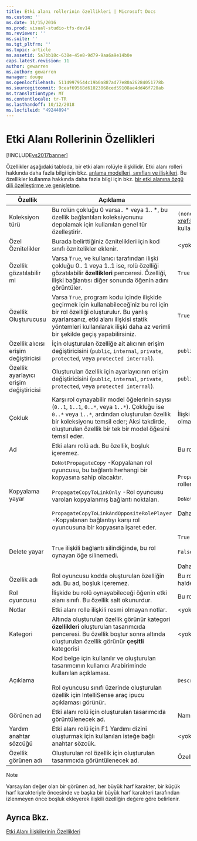 ```yaml
---
title: Etki alanı rollerinin özellikleri | Microsoft Docs
ms.custom: ''
ms.date: 11/15/2016
ms.prod: visual-studio-tfs-dev14
ms.reviewer: ''
ms.suite: ''
ms.tgt_pltfrm: ''
ms.topic: article
ms.assetid: 5a7bb18c-638e-45e8-9d79-9aa6a9e14b0e
caps.latest.revision: 11
author: gewarren
ms.author: gewarren
manager: douge
ms.openlocfilehash: 51149979544c19b0a887ad77e80a26284051778b
ms.sourcegitcommit: 9ceaf69568d61023868ced59108ae4dd46f720ab
ms.translationtype: MT
ms.contentlocale: tr-TR
ms.lasthandoff: 10/12/2018
ms.locfileid: "49244094"
---
```

# <a name="properties-of-domain-roles"></a>Etki Alanı Rollerinin Özellikleri
[!INCLUDE[vs2017banner](../includes/vs2017banner.md)]

Özellikler aşağıdaki tabloda, bir etki alanı rolüyle ilişkilidir. Etki alanı rolleri hakkında daha fazla bilgi için bkz. [anlama modelleri, sınıfları ve ilişkileri](../modeling/understanding-models-classes-and-relationships.md). Bu özellikler kullanma hakkında daha fazla bilgi için bkz. [bir etki alanına özgü dili özelleştirme ve genişletme](../modeling/customizing-and-extending-a-domain-specific-language.md).  
  
|Özellik|Açıklama|Varsayılan|  
|--------------|-----------------|-------------|  
|Koleksiyon türü|Bu rolün çokluğu 0 varsa.. * veya 1.. \*, bu özellik bağlantıları koleksiyonunu depolamak için kullanılan genel tür özelleştirir.|`(none)` - <xref:Microsoft.VisualStudio.Modeling.LinkedElementCollection%601> kullanılır|  
|Özel Öznitelikler|Burada belirttiğiniz öznitelikleri için kod sınıfı öznitelikler eklenir.|\<yok >|  
|Özellik gözatılabilir mi|Varsa `True`, ve kullanıcı tarafından ilişki çokluğu 0.. 1 veya 1..1 ise, rolü özelliği gözatılabilir **özellikleri** penceresi. Özelliği, ilişki bağlantısı diğer sonunda öğenin adını görüntüler.|`True`|  
|Özellik Oluşturucusu|Varsa `True`, program kodu içinde ilişkide geçirmek için kullanabileceğiniz bu rol için bir rol özelliği oluşturulur. Bu yanlış ayarlarsanız, etki alanı ilişkisi statik yöntemleri kullanılarak ilişki daha az verimli bir şekilde geçiş yapabilirsiniz.|`True`|  
|Özellik alıcısı erişim değiştiricisi|İçin oluşturulan özelliğe ait alıcının erişim değiştiricisini (`public`, `internal`, `private`, `protected`, veya `protected internal`).|`public`|  
|Özellik ayarlayıcı erişim değiştiricisi|Oluşturulan özellik için ayarlayıcının erişim değiştiricisini (`public`, `internal`, `private`, `protected`, veya `protected internal`).|`public`|  
|Çokluk|Karşı rol oynayabilir model öğelerinin sayısı (`0..1`, `1..1`, `0..*`, veya `1..*`). Çokluğu ise `0..*` veya `1..*`, ardından oluşturulan özellik bir koleksiyonu temsil eder; Aksi takdirde, oluşturulan özellik bir tek bir model öğesini temsil eder.|İlişki türüne göre değişir ve bu ilişkiyi kaynak veya hedef rolde olup olmadığını.|  
|Ad|Etki alanı rolü adı. Bu özellik, boşluk içeremez.|Bu rol için etki alanı rol oyuncusu sınıfının adı.|  
|Kopyalama yayar|`DoNotPropagateCopy` -Kopyalanan rol oyuncusu, bu bağlantı herhangi bir kopyasına sahip olacaktır.<br /><br /> `PropagateCopyToLinkOnly` -Rol oyuncusu varolan kopyalanmış bağlantı noktaları.<br /><br /> `PropagateCopyToLinkAndOppositeRolePlayer` -Kopyalanan bağlantıyı karşı rol oyuncusuna bir kopyasına işaret eder.|`PropagateCopyToLinkAndOppositeRolePlayer` katıştırılmış kaynak rolleri için.<br /><br /> `DoNotPropagateCopy` diğer roller için.<br /><br /> Daha fazla bilgi için [kopyalama davranışını özelleştirme](../modeling/customizing-copy-behavior.md)|  
|Delete yayar|`True` ilişkili bağlantı silindiğinde, bu rol oynayan öğe silinemedi.|`True` bir gömme rol hedefi için.<br /><br /> `False` diğer roller için.<br /><br /> Daha fazla bilgi için [silme davranışını özelleştirme](../modeling/customizing-deletion-behavior.md).|  
|Özellik adı|Rol oyuncusu kodda oluşturulan özelliğin adı. Bu ad, boşluk içeremez.|Bu rol bir sıfır bir varsa karşı rolün adını veya bire bir çoğulluk; Aksi halde, ters rolün pluralized adı.|  
|Rol oyuncusu|İlişkide bu rolü oynayabileceği öğenin etki alanı sınıfı. Bu özellik salt okunurdur.|Bu rol için rol oyuncusu için etki alanı sınıfı.|  
|Notlar|Etki alanı rolle ilişkili resmi olmayan notlar.|\<yok >|  
|Kategori|Altında oluşturulan özellik görünür kategori **özellikleri** oluşturulan tasarımcıda penceresi. Bu özellik boştur sonra altında oluşturulan özellik görünür **çeşitli** kategorisi|\<yok >|  
|Açıklama|Kod belge için kullanılır ve oluşturulan tasarımcının kullanıcı Arabiriminde kullanılan açıklaması.<br /><br /> Rol oyuncusu sınıfı üzerinde oluşturulan özellik için IntelliSense araç ipucu açıklaması görünür.|`Description for` *rolün tam adı*|  
|Görünen ad|Etki alanı rolü için oluşturulan tasarımcıda görüntülenecek ad.|Name özelliği ayarlanmış değeri.|  
|Yardım anahtar sözcüğü|Etki alanı rolü için F1 Yardımı dizini oluşturmak için kullanılan isteğe bağlı anahtar sözcük.|\<yok >|  
|Özellik görünen adı|Oluşturulan rol özellik için oluşturulan tasarımcıda görüntülenecek ad.|Özellik adı özelliği ayarlanmış değeri.|  
  
> [!NOTE]
>  Varsayılan değer olan bir görünen ad, her büyük harf karakter, bir küçük harf karakteriyle öncesinde ve başka bir büyük harf karakteri tarafından izlenmeyen önce boşluk ekleyerek ilişkili özelliğin değere göre belirlenir.  
  
## <a name="see-also"></a>Ayrıca Bkz.  
 [Etki Alanı İlişkilerinin Özellikleri](../modeling/properties-of-domain-relationships.md)



